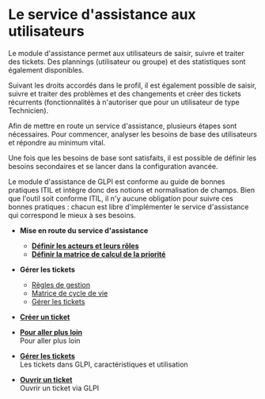 Le service d'assistance aux utilisateurs
========================================

Le module d'assistance permet aux utilisateurs de saisir, suivre et traiter des tickets. Des plannings (utilisateur ou groupe) et des statistiques sont également disponibles.

Suivant les droits accordés dans le profil, il est également possible de saisir, suivre et traiter des problèmes et des changements et créer des tickets récurrents (fonctionnalités à n'autoriser que pour un utilisateur de type Technicien).

Afin de mettre en route un service d'assistance, plusieurs étapes sont nécessaires. Pour commencer, analyser les besoins de base des utilisateurs et répondre au minimum vital.

Une fois que les besoins de base sont satisfaits, il est possible de définir les besoins secondaires et se lancer dans la configuration avancée.

Le module d'assistance de GLPI est conforme au guide de bonnes pratiques ITIL et intègre donc des notions et normalisation de champs. Bien que l'outil soit conforme ITIL, il n'y aucune obligation pour suivre ces bonnes pratiques : chacun est libre d'implémenter le service d'assistance qui correspond le mieux à ses besoins.

-   **Mise en route du service d'assistance**
     -   **[Définir les acteurs et leurs rôles](index.php?fr/04_Module_Assistance/02_Définir_les_acteurs.md)**
     -   **[Définir la matrice de calcul de la priorité](index.php?fr/04_Module_Assistance/02_Définir_la_matrice_de_calcul_de_la_priorité.md)**

-   **Gérer les tickets**
    -   [Règles de gestion](index.php?fr/04_Module_Assistance/04_Tickets/01_Règles_de_gestion.md)
    -   [Matrice de cycle de vie](index.php?fr/04_Module_Assistance/04_Tickets/02_Matrice_de_cycle_de_vie.md)
    -   [Gérer les tickets](index.php?fr/04_Module_Assistance/04_Tickets/03_Gérer_les_tickets.md)

-   **[Créer un ticket](index.php?fr/04_Module_Assistance/05_Créer_un_ticket.md)**


-   **[Pour aller plus loin](../glpi/helpdesk_advanced.html)**\
     Pour aller plus loin
-   **[Gérer les tickets](../glpi/helpdesk_ticket.html)**\
     Les tickets dans GLPI, caractéristiques et utilisation
-   **[Ouvrir un ticket](../glpi/helpdesk_openticket.html)**\
     Ouvrir un ticket via GLPI

